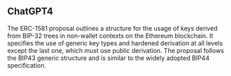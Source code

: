 ## ChatGPT4

The ERC-1581 proposal outlines a structure for the usage of keys derived from BIP-32 trees in non-wallet contexts on the Ethereum blockchain. It specifies the use of generic key types and hardened derivation at all levels except the last one, which must use public derivation. The proposal follows the BIP43 generic structure and is similar to the widely adopted BIP44 specification.
